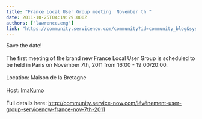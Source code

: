 ```yaml
---
title: "France Local User Group meeting  November th "
date: 2011-10-25T04:19:29.000Z
authors: ["lawrence.eng"]
link: "https://community.servicenow.com/community?id=community_blog&sys_id=3e5eaaaddbd0dbc01dcaf3231f9619fa"
---
```

<p>Save the date!<br /><br />The first meeting of the brand new France Local User Group is scheduled to be held in Paris on November 7th, 2011 from 16:00 - 19:00/20:00.<br /><br />Location: Maison de la Bretagne<br /><br />Host: <a title="w.imakumo.fr/" href="http://www.imakumo.fr/">ImaKumo</a><br /><br />Full details here: <a title="mmunity.service-now.com/l%E9v%E9nement-user-group-servicenow-france-nov-7th-2011" href="http://community.service-now.com/l%E9v%E9nement-user-group-servicenow-france-nov-7th-2011">http://community.service-now.com/lévénement-user-group-servicenow-france-nov-7th-2011</a></p>